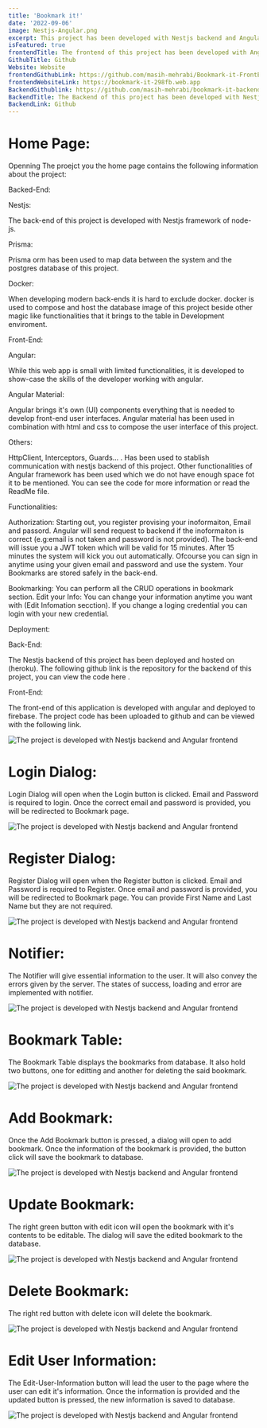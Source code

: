 ```yaml
---
title: 'Bookmark it!'
date: '2022-09-06'
image: Nestjs-Angular.png
excerpt: This project has been developed with Nestjs backend and Angular frontend. A breif summary of the project with required links are available below. For complete documentation of this project Click here. 
isFeatured: true
frontendTitle: The frontend of this project has been developed with Angular and deployed on Firebase. The code can be viewd on github and the website can be visited with the following links 
GithubTitle: Github
Website: Website
frontendGithubLink: https://github.com/masih-mehrabi/Bookmark-it-FrontEnd/tree/master
frontendWebsiteLink: https://bookmark-it-298fb.web.app
BackendGithublink: https://github.com/masih-mehrabi/bookmark-it-backend
BackendTitle: The Backend of this project has been developed with Nestjs framework of nodejs. It handles the authentication and responds to CRUD requests. It is hosted on heroku, the code has been uploaded to github and can be viewed with the link below 
BackendLink: Github
---
```


# Home Page:

Openning The proejct you the home page contains the following information about the project:

Backed-End:

Nestjs: 

The back-end of this project is developed with Nestjs framework of node-js.

Prisma:

Prisma orm has been used to map data between the system and the postgres database of this project.

Docker: 

When developing modern back-ends it is hard to exclude docker. docker is used to compose and host the database image of this project beside other magic like functionalities that it brings to the table in Development enviroment.


Front-End:

Angular: 

While this web app is small with limited functionalities, it is developed to show-case the skills of the developer working with angular.

Angular Material: 

Angular brings it's own (UI) components everything that is needed to develop front-end user interfaces. Angular material has been used in combination with html and css to compose the user interface of this project.

Others: 

HttpClient, Interceptors, Guards... . Has been used to stablish communication with nestjs backend of this project. Other functionalities of Angular framework has been used which we do not have enough space fot it to be mentioned. You can see the code for more information or read the ReadMe file.

Functionalities:

Authorization: Starting out, you register provising your inoformaiton, Email and passord. Angular will send request to backend if the inoformaiton is correct (e.g:email is not taken and password is not provided). The back-end will issue you a JWT token which will be valid for 15 minutes. After 15 minutes the system will kick you out automatically. Ofcourse you can sign in anytime using your given email and password and use the system. Your Bookmarks are stored safely in the back-end.

Bookmarking: You can perform all the CRUD operations in bookmark section.
Edit your Info: You can change your information anytime you want with (Edit Infomation secction). If you change a loging credential you can login with your new credential.

Deployment:

Back-End: 

The Nestjs backend of this project has been deployed and hosted on (heroku). The following github link is the repository for the backend of this project, you can view the code here .

Front-End: 

The front-end of this application is developed with angular and deployed to firebase. The project code has been uploaded to github and can be viewed with the following link.

![The project is developed with Nestjs backend and Angular frontend](home-page.png)

# Login Dialog:

Login Dialog will open when the Login button is clicked. Email and Password is required to login. Once the correct email and password is provided, you will be redirected to Bookmark page.

![The project is developed with Nestjs backend and Angular frontend](login.png)

# Register Dialog:

Register Dialog will open when the Register button is clicked. Email and Password is required to Register. Once email and password is provided, you will be redirected to Bookmark page. You can provide First Name and Last Name but they are not required.

![The project is developed with Nestjs backend and Angular frontend](Register.png)

# Notifier:

The Notifier will give essential information to the user. It will also convey the errors given by the server. The states of success, loading and error are implemented with notifier.

![The project is developed with Nestjs backend and Angular frontend](Notifier.png)

# Bookmark Table:

The Bookmark Table displays the bookmarks from database. It also hold two buttons, one for editting and another for deleting the said bookmark.

![The project is developed with Nestjs backend and Angular frontend](bookmark-table.png)

# Add Bookmark:

Once the Add Bookmark button is pressed, a dialog will open to add bookmark. Once the information of the bookmark is provided, the button click will save the bookmark to database.

![The project is developed with Nestjs backend and Angular frontend](Add-Bookmark.png)

# Update Bookmark:

The right green button with edit icon will open the bookmark with it's contents to be editable. The dialog will save the edited bookmark to the database.

![The project is developed with Nestjs backend and Angular frontend](update-bookmark.png)

# Delete Bookmark:

The right red button with delete icon will delete the bookmark. 

![The project is developed with Nestjs backend and Angular frontend](delete-bookmark.png)

# Edit User Information:

The Edit-User-Information button will lead the user to the page where the user can edit it's information. Once the information is provided and the updated button is pressed, the new information is saved to database.
 
![The project is developed with Nestjs backend and Angular frontend](edit-user-information.png)
